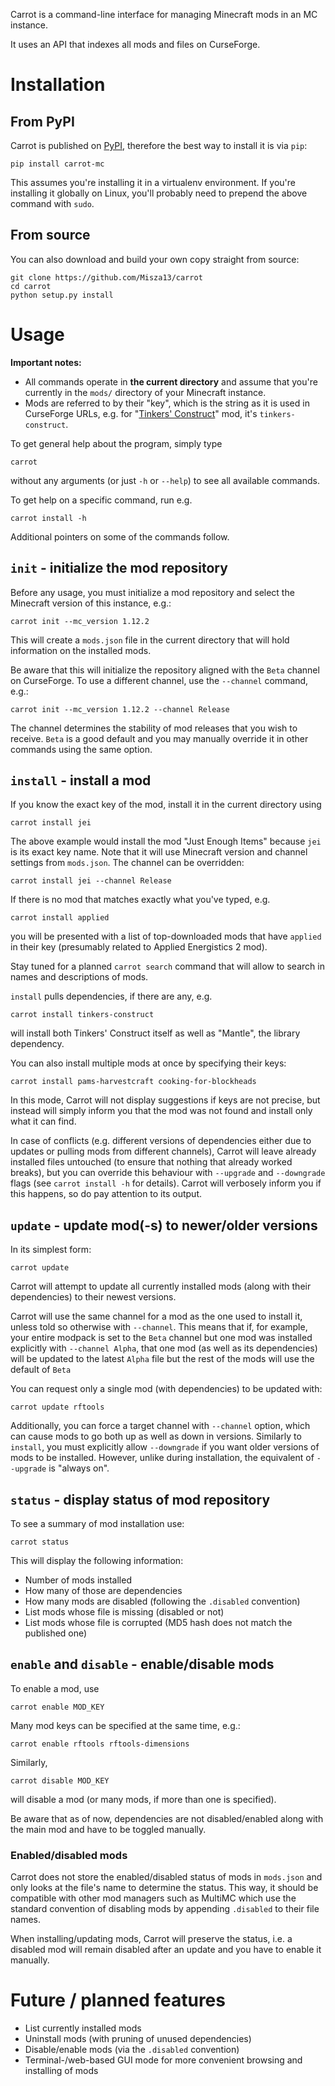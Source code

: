 Carrot is a command-line interface for managing Minecraft mods in an MC instance.

It uses an API that indexes all mods and files on CurseForge.

# Installation

## From PyPI

Carrot is published on [PyPI](https://pypi.org/project/carrot-mc/),
therefore the best way to install it is via `pip`:

    pip install carrot-mc

This assumes you're installing it in a virtualenv environment.
If you're installing it globally on Linux, you'll probably need to prepend
the above command with `sudo`.

## From source

You can also download and build your own copy straight from source:

    git clone https://github.com/Misza13/carrot
    cd carrot
    python setup.py install

# Usage

**Important notes:**
 - All commands operate in **the current directory** and assume that you're
   currently in the `mods/` directory of your Minecraft instance.
 - Mods are referred to by their "key", which is the string as it is used
   in CurseForge URLs, e.g. for
   "[Tinkers' Construct](https://minecraft.curseforge.com/projects/tinkers-construct)"
   mod, it's `tinkers-construct`.

To get general help about the program, simply type

    carrot

without any arguments (or just `-h` or `--help`) to see all available commands.

To get help on a specific command, run e.g.

    carrot install -h

Additional pointers on some of the commands follow.

## `init` - initialize the mod repository

Before any usage, you must initialize a mod repository and select the
Minecraft version of this instance, e.g.:

    carrot init --mc_version 1.12.2

This will create a `mods.json` file in the current directory that will hold
information on the installed mods.

Be aware that this will initialize the repository aligned with the `Beta` channel
on CurseForge. To use a different channel, use the `--channel` command, e.g.:

    carrot init --mc_version 1.12.2 --channel Release

The channel determines the stability of mod releases that you wish to receive.
`Beta` is a good default and you may manually override it in other commands
using the same option.

## `install` - install a mod

If you know the exact key of the mod, install it in the current directory using

    carrot install jei

The above example would install the mod "Just Enough Items" because `jei` is
its exact key name. Note that it will use Minecraft version and channel
settings from `mods.json`. The channel can be overridden:

    carrot install jei --channel Release

If there is no mod that matches exactly what you've typed, e.g.

    carrot install applied

you will be presented with a list of top-downloaded mods that have `applied`
in their key (presumably related to Applied Energistics 2 mod).

Stay tuned for a planned `carrot search` command that will allow to search
in names and descriptions of mods.

`install` pulls dependencies, if there are any, e.g.

    carrot install tinkers-construct

will install both Tinkers' Construct itself as well as "Mantle", the
library dependency.

You can also install multiple mods at once by specifying their keys:

    carrot install pams-harvestcraft cooking-for-blockheads

In this mode, Carrot will not display suggestions if keys are not precise,
but instead will simply inform you that the mod was not found and install
only what it can find.

In case of conflicts (e.g. different versions of dependencies either due to
updates or pulling mods from different channels), Carrot will leave already
installed files untouched (to ensure that nothing that already worked breaks),
but you can override this behaviour with `--upgrade` and `--downgrade` flags
(see `carrot install -h` for details). Carrot will verbosely inform you if
this happens, so do pay attention to its output.

## `update` - update mod(-s) to newer/older versions

In its simplest form:

    carrot update

Carrot will attempt to update all currently installed mods (along with their
dependencies) to their newest versions.

Carrot will use the same channel for a mod as the one used to install it,
unless told so otherwise with `--channel`. This means that if, for example,
your entire modpack is set to the `Beta` channel but one mod was installed
explicitly with `--channel Alpha`, that one mod (as well as its dependencies)
will be updated to the latest `Alpha` file but the rest of the mods will use
the default of `Beta`

You can request only a single mod (with dependencies) to be updated with:

    carrot update rftools

Additionally, you can force a target channel with `--channel` option,
which can cause mods to go both up as well as down in versions.
Similarly to `install`, you must explicitly allow `--downgrade` if
you want older versions of mods to be installed. However, unlike
during installation, the equivalent of `--upgrade` is "always on".

## `status` - display status of mod repository

To see a summary of mod installation use:

    carrot status

This will display the following information:
 - Number of mods installed
 - How many of those are dependencies
 - How many mods are disabled (following the `.disabled` convention)
 - List mods whose file is missing (disabled or not)
 - List mods whose file is corrupted (MD5 hash does not match the published one)

## `enable` and `disable` - enable/disable mods

To enable a mod, use

    carrot enable MOD_KEY

Many mod keys can be specified at the same time, e.g.:

    carrot enable rftools rftools-dimensions

Similarly,

    carrot disable MOD_KEY

will disable a mod (or many mods, if more than one is specified).

Be aware that as of now, dependencies are not disabled/enabled along with the
main mod and have to be toggled manually. 

### Enabled/disabled mods

Carrot does not store the enabled/disabled status of mods in `mods.json` and
only looks at the file's name to determine the status. This way, it should be
compatible with other mod managers such as MultiMC which use the standard
convention of disabling mods by appending `.disabled` to their file names.

When installing/updating mods, Carrot will preserve the status, i.e. a disabled
mod will remain disabled after an update and you have to enable it manually.

# Future / planned features

 - List currently installed mods
 - Uninstall mods (with pruning of unused dependencies)
 - Disable/enable mods (via the `.disabled` convention)
 - Terminal-/web-based GUI mode for more convenient browsing and installing of mods
